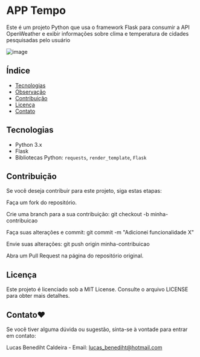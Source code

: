 # APP Tempo

Este é um projeto Python que usa o framework Flask para consumir a API OpenWeather e exibir informações sobre clima e temperatura de cidades pesquisadas pelo usuário

![image](https://github.com/Lucas-Benediht/App-Tempo/assets/110697669/5531710b-fa22-4989-a9e0-ff97955e0c9e)

## Índice

- [Tecnologias](#tecnologias)
- [Observação](#observação)
- [Contribuição](#contribuição)
- [Licença](#licença)
- [Contato](#contato)

## Tecnologias
- Python 3.x
- Flask
- Bibliotecas Python: `requests`, `render_template`, `Flask`

## Contribuição
Se você deseja contribuir para este projeto, siga estas etapas:

Faça um fork do repositório.

Crie uma branch para a sua contribuição: git checkout -b minha-contribuicao

Faça suas alterações e commit: git commit -m "Adicionei funcionalidade X"

Envie suas alterações: git push origin minha-contribuicao

Abra um Pull Request na página do repositório original.

## Licença
Este projeto é licenciado sob a MIT License. Consulte o arquivo LICENSE para obter mais detalhes.

## Contato❤️

Se você tiver alguma dúvida ou sugestão, sinta-se à vontade para entrar em contato:

Lucas Benediht Caldeira - Email: lucas_benediht@hotmail.com 
